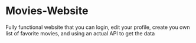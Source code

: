 # Movies-Website
Fully functional website that you can login, edit your profile, create you own list of favorite movies, and using an actual API to get the data
